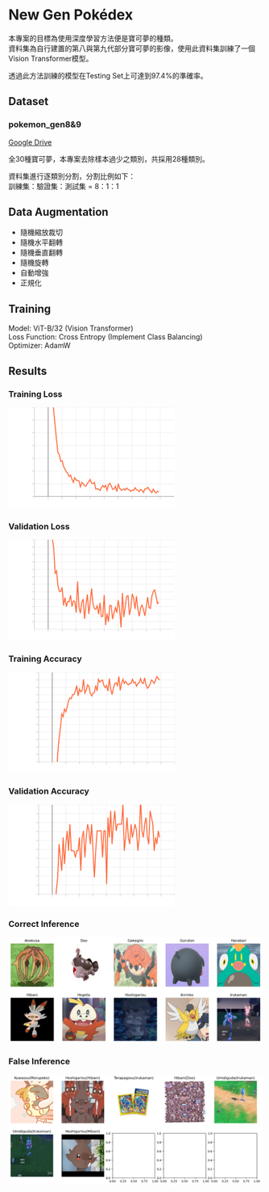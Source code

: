 # New Gen Pokédex
本專案的目標為使用深度學習方法便是寶可夢的種類。  
資料集為自行建置的第八與第九代部分寶可夢的影像，使用此資料集訓練了一個Vision Transformer模型。  

透過此方法訓練的模型在Testing Set上可達到97.4%的準確率。

## Dataset
### pokemon_gen8&9
[Google Drive](https://drive.google.com/drive/folders/1Yp5gIfrJvzCMWB4K2geFAF0IUCsboCfM?usp=sharing)

全30種寶可夢，本專案去除樣本過少之類別，共採用28種類別。

資料集進行逐類別分割，分割比例如下：  
訓練集：驗證集：測試集 = 8：1：1

## Data Augmentation
* 隨機縮放裁切
* 隨機水平翻轉
* 隨機垂直翻轉
* 隨機旋轉
* 自動增強
* 正規化

## Training
Model: ViT-B/32 (Vision Transformer)  
Loss Function: Cross Entropy (Implement Class Balancing)  
Optimizer: AdamW  

## Results
### Training Loss
<img src="logs/20240608142921/Loss_train.svg" alt="Training Loss" width="330" height="200">

### Validation Loss
<img src="logs/20240608142921/Loss_val.svg" alt="Validation Loss" width="330" height="200">

### Training Accuracy
<img src="logs/20240608142921/Accuracy_train.svg" alt="Training Accuracy" width="330" height="200">

### Validation Accuracy
<img src="logs/20240608142921/Accuracy_val.svg" alt="Validation Accuracy" width="330" height="200">

### Correct Inference
![Correct Inference](logs/20240608142921/correct_inference.png)

### False Inference
![False Inference](logs/20240608142921/false_inference.png)